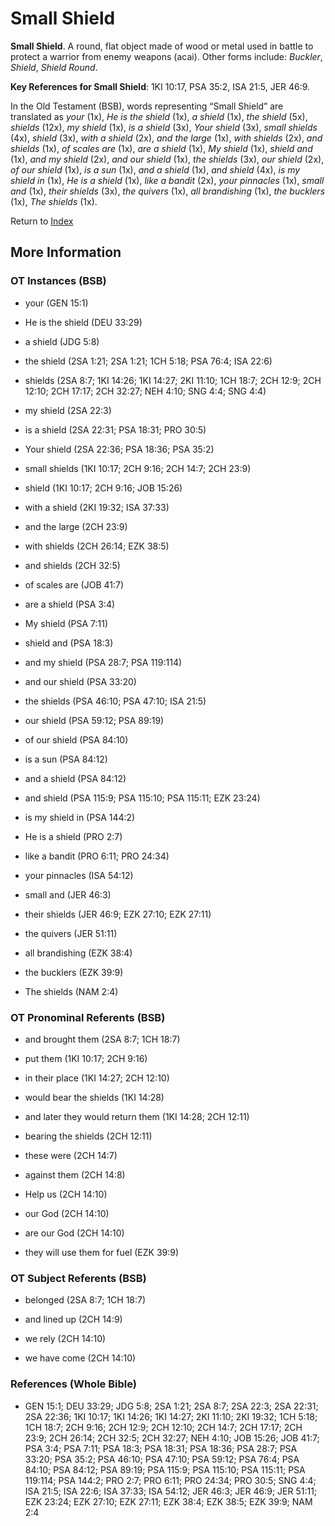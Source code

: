 # Small Shield
**Small Shield**. 
A round, flat object made of wood or metal used in battle to protect a warrior from enemy weapons (acai). 
Other forms include: 
*Buckler*, *Shield*, *Shield Round*. 


**Key References for Small Shield**: 
1KI 10:17, PSA 35:2, ISA 21:5, JER 46:9. 


In the Old Testament (BSB), words representing “Small Shield” are translated as 
*your* (1x), *He is the shield* (1x), *a shield* (1x), *the shield* (5x), *shields* (12x), *my shield* (1x), *is a shield* (3x), *Your shield* (3x), *small shields* (4x), *shield* (3x), *with a shield* (2x), *and the large* (1x), *with shields* (2x), *and shields* (1x), *of scales are* (1x), *are a shield* (1x), *My shield* (1x), *shield and* (1x), *and my shield* (2x), *and our shield* (1x), *the shields* (3x), *our shield* (2x), *of our shield* (1x), *is a sun* (1x), *and a shield* (1x), *and shield* (4x), *is my shield in* (1x), *He is a shield* (1x), *like a bandit* (2x), *your pinnacles* (1x), *small and* (1x), *their shields* (3x), *the quivers* (1x), *all brandishing* (1x), *the bucklers* (1x), *The shields* (1x). 




Return to [Index](00-Index.md)

## More Information

### OT Instances (BSB)

* your (GEN 15:1)

* He is the shield (DEU 33:29)

* a shield (JDG 5:8)

* the shield (2SA 1:21; 2SA 1:21; 1CH 5:18; PSA 76:4; ISA 22:6)

* shields (2SA 8:7; 1KI 14:26; 1KI 14:27; 2KI 11:10; 1CH 18:7; 2CH 12:9; 2CH 12:10; 2CH 17:17; 2CH 32:27; NEH 4:10; SNG 4:4; SNG 4:4)

* my shield (2SA 22:3)

* is a shield (2SA 22:31; PSA 18:31; PRO 30:5)

* Your shield (2SA 22:36; PSA 18:36; PSA 35:2)

* small shields (1KI 10:17; 2CH 9:16; 2CH 14:7; 2CH 23:9)

* shield (1KI 10:17; 2CH 9:16; JOB 15:26)

* with a shield (2KI 19:32; ISA 37:33)

* and the large (2CH 23:9)

* with shields (2CH 26:14; EZK 38:5)

* and shields (2CH 32:5)

* of scales are (JOB 41:7)

* are a shield (PSA 3:4)

* My shield (PSA 7:11)

* shield and (PSA 18:3)

* and my shield (PSA 28:7; PSA 119:114)

* and our shield (PSA 33:20)

* the shields (PSA 46:10; PSA 47:10; ISA 21:5)

* our shield (PSA 59:12; PSA 89:19)

* of our shield (PSA 84:10)

* is a sun (PSA 84:12)

* and a shield (PSA 84:12)

* and shield (PSA 115:9; PSA 115:10; PSA 115:11; EZK 23:24)

* is my shield in (PSA 144:2)

* He is a shield (PRO 2:7)

* like a bandit (PRO 6:11; PRO 24:34)

* your pinnacles (ISA 54:12)

* small and (JER 46:3)

* their shields (JER 46:9; EZK 27:10; EZK 27:11)

* the quivers (JER 51:11)

* all brandishing (EZK 38:4)

* the bucklers (EZK 39:9)

* The shields (NAM 2:4)



### OT Pronominal Referents (BSB)

* and brought them (2SA 8:7; 1CH 18:7)

* put them (1KI 10:17; 2CH 9:16)

* in their place (1KI 14:27; 2CH 12:10)

* would bear the shields (1KI 14:28)

* and later they would return them (1KI 14:28; 2CH 12:11)

* bearing the shields (2CH 12:11)

* these were (2CH 14:7)

* against them (2CH 14:8)

* Help us (2CH 14:10)

* our God (2CH 14:10)

* are our God (2CH 14:10)

* they will use them for fuel (EZK 39:9)



### OT Subject Referents (BSB)

* belonged (2SA 8:7; 1CH 18:7)

* and lined up (2CH 14:9)

* we rely (2CH 14:10)

* we have come (2CH 14:10)



### References (Whole Bible)

* GEN 15:1; DEU 33:29; JDG 5:8; 2SA 1:21; 2SA 8:7; 2SA 22:3; 2SA 22:31; 2SA 22:36; 1KI 10:17; 1KI 14:26; 1KI 14:27; 2KI 11:10; 2KI 19:32; 1CH 5:18; 1CH 18:7; 2CH 9:16; 2CH 12:9; 2CH 12:10; 2CH 14:7; 2CH 17:17; 2CH 23:9; 2CH 26:14; 2CH 32:5; 2CH 32:27; NEH 4:10; JOB 15:26; JOB 41:7; PSA 3:4; PSA 7:11; PSA 18:3; PSA 18:31; PSA 18:36; PSA 28:7; PSA 33:20; PSA 35:2; PSA 46:10; PSA 47:10; PSA 59:12; PSA 76:4; PSA 84:10; PSA 84:12; PSA 89:19; PSA 115:9; PSA 115:10; PSA 115:11; PSA 119:114; PSA 144:2; PRO 2:7; PRO 6:11; PRO 24:34; PRO 30:5; SNG 4:4; ISA 21:5; ISA 22:6; ISA 37:33; ISA 54:12; JER 46:3; JER 46:9; JER 51:11; EZK 23:24; EZK 27:10; EZK 27:11; EZK 38:4; EZK 38:5; EZK 39:9; NAM 2:4



